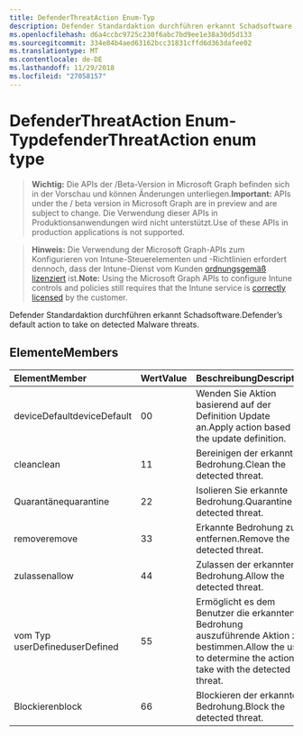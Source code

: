 ```yaml
---
title: DefenderThreatAction Enum-Typ
description: Defender Standardaktion durchführen erkannt Schadsoftware.
ms.openlocfilehash: d6a4ccbc9725c230f6abc7bd9ee1e38a30d5d133
ms.sourcegitcommit: 334e84b4aed63162bcc31831cffd6d363dafee02
ms.translationtype: MT
ms.contentlocale: de-DE
ms.lasthandoff: 11/29/2018
ms.locfileid: "27058157"
---
```

# <a name="defenderthreataction-enum-type"></a><span data-ttu-id="fb6e9-103">DefenderThreatAction Enum-Typ</span><span class="sxs-lookup"><span data-stu-id="fb6e9-103">defenderThreatAction enum type</span></span>

> <span data-ttu-id="fb6e9-104">**Wichtig:** Die APIs der /Beta-Version in Microsoft Graph befinden sich in der Vorschau und können Änderungen unterliegen.</span><span class="sxs-lookup"><span data-stu-id="fb6e9-104">**Important:** APIs under the / beta version in Microsoft Graph are in preview and are subject to change.</span></span> <span data-ttu-id="fb6e9-105">Die Verwendung dieser APIs in Produktionsanwendungen wird nicht unterstützt.</span><span class="sxs-lookup"><span data-stu-id="fb6e9-105">Use of these APIs in production applications is not supported.</span></span>

> <span data-ttu-id="fb6e9-106">**Hinweis:** Die Verwendung der Microsoft Graph-APIs zum Konfigurieren von Intune-Steuerelementen und -Richtlinien erfordert dennoch, dass der Intune-Dienst vom Kunden [ordnungsgemäß lizenziert](https://go.microsoft.com/fwlink/?linkid=839381) ist.</span><span class="sxs-lookup"><span data-stu-id="fb6e9-106">**Note:** Using the Microsoft Graph APIs to configure Intune controls and policies still requires that the Intune service is [correctly licensed](https://go.microsoft.com/fwlink/?linkid=839381) by the customer.</span></span>

<span data-ttu-id="fb6e9-107">Defender Standardaktion durchführen erkannt Schadsoftware.</span><span class="sxs-lookup"><span data-stu-id="fb6e9-107">Defender’s default action to take on detected Malware threats.</span></span>
## <a name="members"></a><span data-ttu-id="fb6e9-108">Elemente</span><span class="sxs-lookup"><span data-stu-id="fb6e9-108">Members</span></span>
|<span data-ttu-id="fb6e9-109">Element</span><span class="sxs-lookup"><span data-stu-id="fb6e9-109">Member</span></span>|<span data-ttu-id="fb6e9-110">Wert</span><span class="sxs-lookup"><span data-stu-id="fb6e9-110">Value</span></span>|<span data-ttu-id="fb6e9-111">Beschreibung</span><span class="sxs-lookup"><span data-stu-id="fb6e9-111">Description</span></span>|
|:---|:---|:---|
|<span data-ttu-id="fb6e9-112">deviceDefault</span><span class="sxs-lookup"><span data-stu-id="fb6e9-112">deviceDefault</span></span>|<span data-ttu-id="fb6e9-113">0</span><span class="sxs-lookup"><span data-stu-id="fb6e9-113">0</span></span>|<span data-ttu-id="fb6e9-114">Wenden Sie Aktion basierend auf der Definition Update an.</span><span class="sxs-lookup"><span data-stu-id="fb6e9-114">Apply action based on the update definition.</span></span>|
|<span data-ttu-id="fb6e9-115">clean</span><span class="sxs-lookup"><span data-stu-id="fb6e9-115">clean</span></span>|<span data-ttu-id="fb6e9-116">1</span><span class="sxs-lookup"><span data-stu-id="fb6e9-116">1</span></span>|<span data-ttu-id="fb6e9-117">Bereinigen der erkannten Bedrohung.</span><span class="sxs-lookup"><span data-stu-id="fb6e9-117">Clean the detected threat.</span></span>|
|<span data-ttu-id="fb6e9-118">Quarantäne</span><span class="sxs-lookup"><span data-stu-id="fb6e9-118">quarantine</span></span>|<span data-ttu-id="fb6e9-119">2</span><span class="sxs-lookup"><span data-stu-id="fb6e9-119">2</span></span>|<span data-ttu-id="fb6e9-120">Isolieren Sie erkannte Bedrohung.</span><span class="sxs-lookup"><span data-stu-id="fb6e9-120">Quarantine the detected threat.</span></span>|
|<span data-ttu-id="fb6e9-121">remove</span><span class="sxs-lookup"><span data-stu-id="fb6e9-121">remove</span></span>|<span data-ttu-id="fb6e9-122">3</span><span class="sxs-lookup"><span data-stu-id="fb6e9-122">3</span></span>|<span data-ttu-id="fb6e9-123">Erkannte Bedrohung zu entfernen.</span><span class="sxs-lookup"><span data-stu-id="fb6e9-123">Remove the detected threat.</span></span>|
|<span data-ttu-id="fb6e9-124">zulassen</span><span class="sxs-lookup"><span data-stu-id="fb6e9-124">allow</span></span>|<span data-ttu-id="fb6e9-125">4</span><span class="sxs-lookup"><span data-stu-id="fb6e9-125">4</span></span>|<span data-ttu-id="fb6e9-126">Zulassen der erkannten Bedrohung.</span><span class="sxs-lookup"><span data-stu-id="fb6e9-126">Allow the detected threat.</span></span>|
|<span data-ttu-id="fb6e9-127">vom Typ userDefined</span><span class="sxs-lookup"><span data-stu-id="fb6e9-127">userDefined</span></span>|<span data-ttu-id="fb6e9-128">5</span><span class="sxs-lookup"><span data-stu-id="fb6e9-128">5</span></span>|<span data-ttu-id="fb6e9-129">Ermöglicht es dem Benutzer die erkannten Bedrohung auszuführende Aktion zu bestimmen.</span><span class="sxs-lookup"><span data-stu-id="fb6e9-129">Allow the user to determine the action to take with the detected threat.</span></span>|
|<span data-ttu-id="fb6e9-130">Blockieren</span><span class="sxs-lookup"><span data-stu-id="fb6e9-130">block</span></span>|<span data-ttu-id="fb6e9-131">6</span><span class="sxs-lookup"><span data-stu-id="fb6e9-131">6</span></span>|<span data-ttu-id="fb6e9-132">Blockieren der erkannten Bedrohung.</span><span class="sxs-lookup"><span data-stu-id="fb6e9-132">Block the detected threat.</span></span>|





